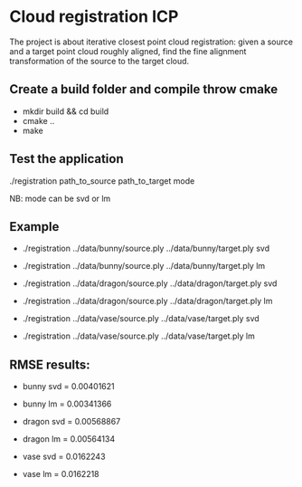 # Cloud registration ICP

The project is about iterative closest point cloud registration: given a source and a target point cloud roughly aligned, find the fine alignment transformation of the source to the target cloud.


## Create a build folder and compile throw cmake
- mkdir build && cd build
- cmake ..
- make

## Test the application
./registration path_to_source path_to_target mode

NB: mode can be svd or lm

## Example
- ./registration ../data/bunny/source.ply ../data/bunny/target.ply svd
- ./registration ../data/bunny/source.ply ../data/bunny/target.ply lm

- ./registration ../data/dragon/source.ply ../data/dragon/target.ply svd
- ./registration ../data/dragon/source.ply ../data/dragon/target.ply lm

- ./registration ../data/vase/source.ply ../data/vase/target.ply svd
- ./registration ../data/vase/source.ply ../data/vase/target.ply lm

## RMSE results:
- bunny svd = 0.00401621
- bunny lm = 0.00341366

- dragon svd = 0.00568867
- dragon lm = 0.00564134

- vase svd = 0.0162243
- vase lm = 0.0162218
